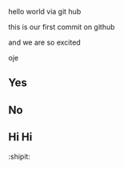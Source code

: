 hello world via git hub

this is our first commit on github

and we are so excited

oje

## Yes
## No
## Hi Hi
:shipit:
